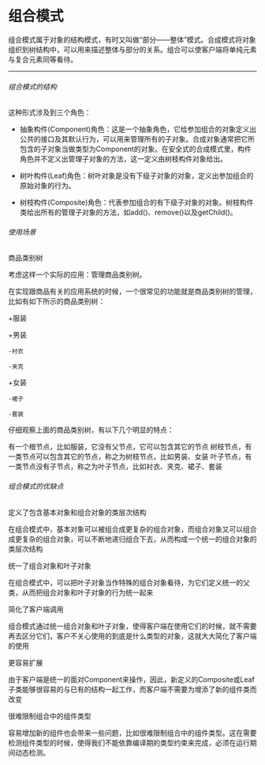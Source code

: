 # 组合模式

组合模式属于对象的结构模式，有时又叫做“部分——整体”模式。合成模式将对象组织到树结构中，可以用来描述整体与部分的关系。组合可以使客户端将单纯元素与复合元素同等看待。

***

###### 组合模式的结构

这种形式涉及到三个角色：

* 抽象构件(Component)角色：这是一个抽象角色，它给参加组合的对象定义出公共的接口及其默认行为，可以用来管理所有的子对象。合成对象通常把它所包含的子对象当做类型为Component的对象。在安全式的合成模式里，构件角色并不定义出管理子对象的方法，这一定义由树枝构件对象给出。

* 树叶构件(Leaf)角色：树叶对象是没有下级子对象的对象，定义出参加组合的原始对象的行为。

* 树枝构件(Composite)角色：代表参加组合的有下级子对象的对象。树枝构件类给出所有的管理子对象的方法，如add()、remove()以及getChild()。

###### 使用场景

商品类别树

考虑这样一个实际的应用：管理商品类别树。

在实现跟商品有关的应用系统的时候，一个很常见的功能就是商品类别树的管理，比如有如下所示的商品类别树：

+服装

 +男装

    -衬衣

    -夹克

 +女装

    -裙子

    -套装

仔细观察上面的商品类别树，有以下几个明显的特点：

有一个根节点，比如服装，它没有父节点，它可以包含其它的节点
树枝节点，有一类节点可以包含其它的节点，称之为树枝节点，比如男装、女装
叶子节点，有一类节点没有子节点，称之为叶子节点，比如衬衣、夹克、裙子、套装

###### 组合模式的优缺点

定义了包含基本对象和组合对象的类层次结构

 在组合模式中，基本对象可以被组合成更复杂的组合对象，而组合对象又可以组合成更复杂的组合对象，可以不断地递归组合下去，从而构成一个统一的组合对象的类层次结构

统一了组合对象和叶子对象

在组合模式中，可以把叶子对象当作特殊的组合对象看待，为它们定义统一的父类，从而把组合对象和叶子对象的行为统一起来

简化了客户端调用

 组合模式通过统一组合对象和叶子对象，使得客户端在使用它们的时候，就不需要再去区分它们，客户不关心使用的到底是什么类型的对象，这就大大简化了客户端的使用

更容易扩展

由于客户端是统一的面对Component来操作，因此，新定义的Composite或Leaf子类能够很容易的与已有的结构一起工作，而客户端不需要为增添了新的组件类而改变

很难限制组合中的组件类型

容易增加新的组件也会带来一些问题，比如很难限制组合中的组件类型。这在需要检测组件类型的时候，使得我们不能依靠编译期的类型约束来完成，必须在运行期间动态检测。

